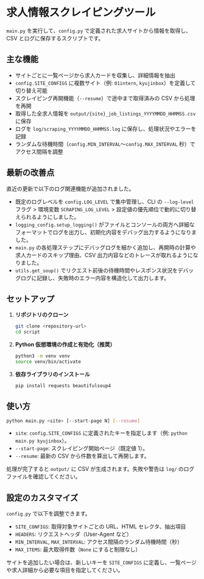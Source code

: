 # 求人情報スクレイピングツール

`main.py` を実行して、`config.py` で定義された求人サイトから情報を取得し、CSV とログに保存するスクリプトです。

## 主な機能

- サイトごとに一覧ページから求人カードを収集し、詳細情報を抽出
- `config.SITE_CONFIGS` に複数サイト（例: `01intern`, `kyujinbox`）を定義して切り替え可能
- スクレイピング再開機能（`--resume`）で途中まで取得済みの CSV から処理を再開
- 取得した全求人情報を `output/{site}_job_listings_YYYYMMDD_HHMMSS.csv` に保存
- ログを `log/scraping_YYYYMMDD_HHMMSS.log` に保存し、処理状況やエラーを記録
- ランダムな待機時間（`config.MIN_INTERVAL`〜`config.MAX_INTERVAL` 秒）でアクセス間隔を調整

## 最新の改善点

直近の更新で以下のログ関連機能が追加されました。

- 既定のログレベルを `config.LOG_LEVEL` で集中管理し、CLI の `--log-level` フラグ > 環境変数 `SCRAPING_LOG_LEVEL` > 設定値の優先順位で動的に切り替えられるようにしました。
- `logging_config.setup_logging()` がファイルとコンソールの両方へ詳細なフォーマットでログを出力し、初期化内容をデバッグ出力するようになりました。
- `main.py` の各処理ステップにデバッグログを細かく追加し、再開時の計算や求人カードのスキップ理由、CSV 出力内容などのトレースが取れるようになりました。
- `utils.get_soup()` でリクエスト前後の待機時間やレスポンス状況をデバッグログに記録し、失敗時のエラー内容を構造化して出力します。

## セットアップ

1. **リポジトリのクローン**
   ```bash
   git clone <repository-url>
   cd script
   ```

2. **Python 仮想環境の作成と有効化（推奨）**
   ```bash
   python3 -m venv venv
   source venv/bin/activate
   ```

3. **依存ライブラリのインストール**
   ```bash
   pip install requests beautifulsoup4
   ```

## 使い方

```bash
python main.py <site> [--start-page N] [--resume]
```

- `site`: `config.SITE_CONFIGS` に定義されたキーを指定します（例: `python main.py kyujinbox`）。
- `--start-page`: スクレイピング開始ページ（既定値 1）。
- `--resume`: 最新の CSV から件数を算出して再開します。

処理が完了すると `output/` に CSV が生成されます。失敗や警告は `log/` のログファイルを確認してください。

## 設定のカスタマイズ

`config.py` で以下を調整できます。

- `SITE_CONFIGS`: 取得対象サイトごとの URL、HTML セレクタ、抽出項目
- `HEADERS`: リクエストヘッダ（User-Agent など）
- `MIN_INTERVAL`, `MAX_INTERVAL`: アクセス間隔のランダム待機時間（秒）
- `MAX_ITEMS`: 最大取得件数（`None` にすると制限なし）

サイトを追加したい場合は、新しいキーを `SITE_CONFIGS` に定義し、一覧ページや求人詳細から必要な項目を指定してください。
